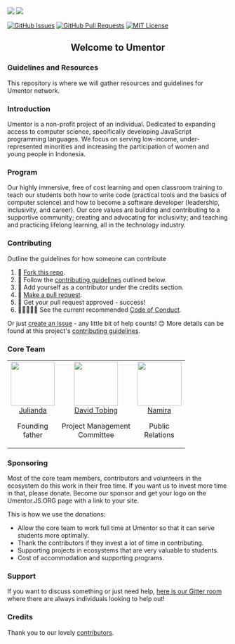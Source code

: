 <img src="https://firebasestorage.googleapis.com/v0/b/ship-core.appspot.com/o/umentor-website-material%2Fumentor-snow.svg?alt=media&token=2e937e54-91ce-4264-83ea-969b8be7270b">

<a href="https://gitter.im/umentorjs/community">
<img src="https://badges.gitter.im/umentorjs/umentorjs.svg">
</a>

[![GitHub Issues](https://img.shields.io/github/issues/umentor/umentor.svg?style=flat-square)](https://github.com/umentor/umentor/issues) [![GitHub Pull Requests](https://img.shields.io/github/issues-pr/umentor/umentor.svg?style=flat-square)](https://github.com/umentor/umentor/pulls) [![MIT License](https://img.shields.io/github/license/umentor/umentor.svg?style=flat-square)](http://badges.mit-license.org)

<h2 align="center">Welcome to Umentor</h2>

<h3 align="left">Guidelines and Resources</h3>

This repository is where we will gather resources and guidelines for Umentor network.

<h3 align="left">Introduction</h3>

Umentor is a non-profit project of an individual. Dedicated to expanding access to computer science, specifically developing JavaScript programming languages. We focus on serving low-income, under-represented minorities and increasing the participation of women and young people in Indonesia.

<h3 align="left">Program</h3>

Our highly immersive, free of cost learning and open classroom training to teach our students both how to write code (practical tools and the basics of computer science) and how to become a software developer (leadership, inclusivity, and career). Our core values ​​are building and contributing to a supportive community; creating and advocating for inclusivity; and teaching and practicing lifelong learning, all in the technology industry.

<h3 align="left">Contributing</h3>

Outline the guidelines for how someone can contribute

1. 🍴 [Fork this repo](https://github.com/umentor/umentor#fork-destination-box).
2. 🔨 Follow the [contributing guidelines](.github/CONTRIBUTING.md) outlined below.
3. 👥 Add yourself as a contributor under the credits section.
4. 🔧 [Make a pull request](https://github.com/umentor/umentor/compare).
5. 🎉 Get your pull request approved - success!
6. 👩‍💻👨🏻‍💻 See the current recommended [Code of Conduct](https://github.com/umentor/umentor/blob/master/CODE_OF_CONDUCT.md).

Or just [create an issue](https://github.com/umentor/umentor/issues) - any little bit of help counts! 😊
More details can be found at this project's [contributing guidelines](.github/CONTRIBUTING.md).

<h3 align="left">Core Team</h3>
    <table>
    <tbody>
    <tr>
      <td align="center" valign="top">
        <img width="100" height="100" src="https://github.com/andae.png?s=100">
        <br>
        <a href="https://github.com/andae">Julianda</a>
        <p>Founding <br> father</p>
      </td>
      <td align="center" valign="top">
        <img width="100" height="100" src="https://github.com/fvdavid.png?s=100">
        <br>
        <a href="https://github.com/fvdavid">David Tobing</a>
        <p>Project Management <br> Committee</p>  
      </td>
      <td align="center" valign="top">
        <img width="100" height="100" src="https://github.com/inamira.png?s=100">
        <br>
        <a href="https://github.com/inamira">Namira</a>
        <p>Public <br> Relations</p>
      </td>
     </tr>
    </tbody>
    </table>

<h3 align="left">Sponsoring</h3>

Most of the core team members, contributors and volunteers in the ecosystem do this work in their free time. If you want us to invest more time in that, please donate. Become our sponsor and get your logo on the Umentor.JS.ORG page with a link to your site.

This is how we use the donations:

- Allow the core team to work full time at Umentor so that it can serve students more optimally.
- Thank the contributors if they invest a lot of time in contributing.
- Supporting projects in ecosystems that are very valuable to students.
- Cost of accommodation and supporting programs.

<h3 align="left">Support</h3>

If you want to discuss something or just need help, [here is our Gitter room](https://gitter.im/umentorjs/community) where there are always individuals looking to help out!

<h3 align="left">Credits</h3>

Thank you to our lovely [contributors](https://github.com/umentor/umentor/graphs/contributors).


